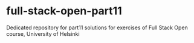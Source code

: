 # full-stack-open-part11
Dedicated repository for part11 solutions for exercises of Full Stack Open course, University of Helsinki
